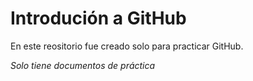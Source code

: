 # Introdución a GitHub

En este reositorio fue creado solo para practicar GitHub.

_Solo tiene documentos de práctica_